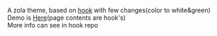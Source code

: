 A zola theme, based on [hook](https://github.com/InputUsername/zola-hook) with few changes(color to white&green)  
Demo is [Here](https://ewrenge.github.io/hooken/)(page contents are hook's)  
More info can see in hook repo
